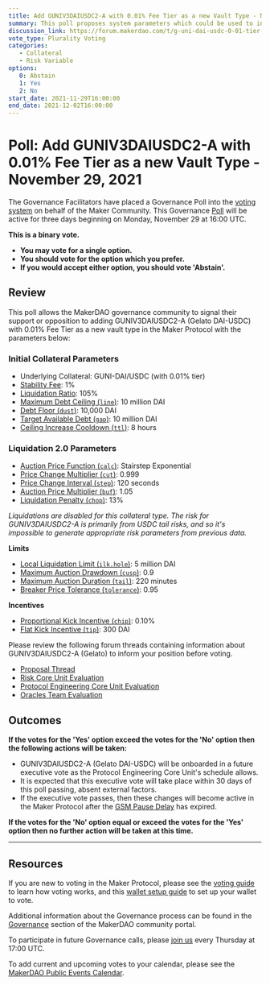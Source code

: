 ```yaml
---
title: Add GUNIV3DAIUSDC2-A with 0.01% Fee Tier as a new Vault Type - November 29, 2021
summary: This poll proposes system parameters which could be used to initialize GUNI-DAI-USDC-2-A as a new vault type.
discussion_link: https://forum.makerdao.com/t/g-uni-dai-usdc-0-01-tier-onboard-g-uni-for-univ3s-new-0-01-fee-tier/11738
vote_type: Plurality Voting
categories:
   - Collateral
   - Risk Variable
options:
   0: Abstain
   1: Yes
   2: No
start_date: 2021-11-29T16:00:00
end_date: 2021-12-02T16:00:00
---
```

# Poll: Add GUNIV3DAIUSDC2-A with 0.01% Fee Tier as a new Vault Type - November 29, 2021

The Governance Facilitators have placed a Governance Poll into the [voting system](https://vote.makerdao.com/polling) on behalf of the Maker Community. This Governance [Poll](https://community-development.makerdao.com/en/learn/governance/on-chain-gov) will be active for three days beginning on Monday, November 29 at 16:00 UTC.

**This is a binary vote.** 
- **You may vote for a single option.** 
- **You should vote for the option which you prefer.**
- **If you would accept either option, you should vote 'Abstain'.**

## Review

This poll allows the MakerDAO governance community to signal their support or opposition to adding GUNIV3DAIUSDC2-A (Gelato DAI-USDC) with 0.01% Fee Tier as a new vault type in the Maker Protocol with the parameters below:

### Initial Collateral Parameters

* Underlying Collateral: GUNI-DAI/USDC (with 0.01% tier)
* [Stability Fee](https://community-development.makerdao.com/en/learn/governance/param-stability-fee): 1%
* [Liquidation Ratio](https://community-development.makerdao.com/en/learn/governance/param-liquidation-ratio): 105%
* [Maximum Debt Ceiling (`line`)](https://makerdao.world/en/learn/governance/module-dciam): 10 million DAI
* [Debt Floor (`dust`)](https://community-development.makerdao.com/en/learn/governance/param-debt-floor): 10,000 DAI
* [Target Available Debt (`gap`)](https://makerdao.world/en/learn/governance/module-dciam): 10 million DAI
* [Ceiling Increase Cooldown (`ttl`)](https://makerdao.world/en/learn/governance/module-dciam): 8 hours


### Liquidation 2.0 Parameters

* [Auction Price Function (`calc`)](https://community-development.makerdao.com/en/learn/governance/param-auction-price-function): Stairstep Exponential
* [Price Change Multiplier (`cut`)](https://community-development.makerdao.com/en/learn/governance/param-auction-price-function): 0.999
* [Price Change Interval (`step`)](https://community-development.makerdao.com/en/learn/governance/param-auction-price-function): 120 seconds
* [Auction Price Multiplier (`buf`)](https://community-development.makerdao.com/en/learn/governance/param-auction-price-multiplier): 1.05
* [Liquidation Penalty (`chop`)](https://community-development.makerdao.com/en/learn/governance/param-liquidation-penalty): 13%

*Liquidations are disabled for this collateral type. The risk for GUNIV3DAIUSDC2-A is primarily from USDC tail risks, and so it's impossible to generate appropriate risk parameters from previous data.*

**Limits**

* [Local Liquidation Limit (`ilk.hole`)](https://community-development.makerdao.com/en/learn/governance/param-local-liquidation-limit): 5 million DAI
* [Maximum Auction Drawdown (`cusp`)](https://community-development.makerdao.com/en/learn/governance/param-max-auction-drawdown): 0.9
* [Maximum Auction Duration (`tail`)](https://community-development.makerdao.com/en/learn/governance/param-max-auction-duration): 220 minutes
* [Breaker Price Tolerance (`tolerance`)](https://community-development.makerdao.com/en/learn/governance/param-breaker-price-tolerance): 0.95

**Incentives**

* [Proportional Kick Incentive (`chip`)](https://community-development.makerdao.com/en/learn/governance/param-proportional-kick-incentive): 0.10%
* [Flat Kick Incentive (`tip`)](https://community-development.makerdao.com/en/learn/governance/param-flat-kick-incentive): 300 DAI

Please review the following forum threads containing information about GUNIV3DAIUSDC2-A (Gelato) to inform your position before voting.
* [Proposal Thread](https://forum.makerdao.com/t/g-uni-dai-usdc-0-01-tier-onboard-g-uni-for-univ3s-new-0-01-fee-tier/11738)
* [Risk Core Unit Evaluation](https://forum.makerdao.com/t/g-uni-dai-usdc-collateral-onboarding-risk-evaluation/9719)
* [Protocol Engineering Core Unit Evaluation](https://forum.makerdao.com/t/guni-dai-usdc-erc20-token-smart-contract-technical-assessment/9139)
* [Oracles Team Evaluation](https://forum.makerdao.com/t/guni-dai-usdc-collateral-onboarding-oracle-assessment-mip10c3-sp41/10268)

## Outcomes

**If the votes for the 'Yes' option exceed the votes for the 'No' option then the following actions will be taken:**
* GUNIV3DAIUSDC2-A (Gelato DAI-USDC) will be onboarded in a future executive vote as the Protocol Engineering Core Unit's schedule allows. 
* It is expected that this executive vote will take place within 30 days of this poll passing, absent external factors.
* If the executive vote passes, then these changes will become active in the Maker Protocol after the [GSM Pause Delay](https://community-development.makerdao.com/en/learn/governance/param-gsm-pause-delay) has expired.

**If the votes for the 'No' option equal or exceed the votes for the 'Yes' option then no further action will be taken at this time.**

---

## Resources

If you are new to voting in the Maker Protocol, please see the [voting guide](https://community-development.makerdao.com/en/learn/governance/how-voting-works/) to learn how voting works, and this [wallet setup guide](https://community-development.makerdao.com/en/learn/governance/voting-setup/) to set up your wallet to vote.

Additional information about the Governance process can be found in the [Governance](https://community-development.makerdao.com/en/learn/governance) section of the MakerDAO community portal.

To participate in future Governance calls, please [join us](https://github.com/makerdao/community/tree/master/governance/governance-and-risk-meetings) every Thursday at 17:00 UTC.

To add current and upcoming votes to your calendar, please see the [MakerDAO Public Events Calendar](https://calendar.google.com/calendar/embed?src=makerdao.com_3efhm2ghipksegl009ktniomdk%40group.calendar.google.com&ctz=UTC&mode=week&showCalendars=0&showPrint=0).
